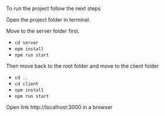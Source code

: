 To run the project follow the next steps

Open the project folder in terminal.

Move to the server folder first.
* <code>cd server</code>
* <code>npm install</code>
* <code>npm run start</code>

Then move back to the root folder and move to the client folder
* <code>cd ..</code>
* <code>cd client</code>
* <code>npm install</code>
* <code>npm run start</code>

Open link http://localhost:3000 in a browser

